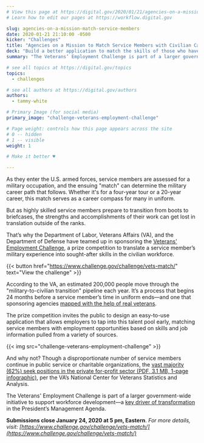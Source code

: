 ```yaml
---
# View this page at https://digital.gov/2020/01/21/agencies-on-a-mission-match-service-members
# Learn how to edit our pages at https://workflow.digital.gov

slug: agencies-on-a-mission-match-service-members
date: 2020-01-21 21:10:00 -0500
kicker: "Challenges"
title: "Agencies on a Mission to Match Service Members with Civilian Careers"
deck: "Build a better application to match the skills of those who have served in the military with employer needs."
summary: "The Veterans’ Employment Challenge is part of a larger government-wide initiative to support workforce development. **Submissions close January 24, 2020**."

# see all topics at https://digital.gov/topics
topics:
  - challenges

# see all authors at https://digital.gov/authors
authors:
  - tammy-white

# Primary Image (for social media)
primary_image: "challenge-veterans-employment-challenge"

# Page weight: controls how this page appears across the site
# 0 -- hidden
# 1 -- visible
weight: 1

# Make it better ♥

---
```



As they enter the U.S. armed forces, service members are assessed for a military occupation, and the ensuing "match" can determine the military career path that follows. Whether it's for a four-year tour or a 20-year career, this match serves as a career compass for many in uniform.

But as highly skilled service members prepare to transition from boots to briefcases, the strengths and accomplishments of their work can get lost in translation outside of the ranks.

That’s why the Department of Labor, Veterans Affairs (VA), and the Department of Defense have teamed up in sponsoring the [Veterans' Employment Challenge](https://www.challenge.gov/challenge/vets-match/), a prize competition to translate a service member’s military experience into sought-after skills in the civilian workforce.

{{< button href="https://www.challenge.gov/challenge/vets-match/" text="View the challenge" >}}

According to the VA, an estimated 200,000 people move through the "military-to-civilian transition" pipeline each year. It’s a process that begins 24 months before a service member’s time in uniform ends—and one that sponsoring agencies [mapped with the help of real veterans](https://www.performance.gov/mapping-cx-journey/).

The prize competition invites the public to design an easy-to-use application that allows employers to tap into this talent pool early, matching service members with employment opportunities based on skills and job information pulled from a variety of sources.

{{< img src="challenge-veterans-employment-challenge" >}}

And why not? Though a disproportionate number of service members continue in public service or charitable organizations, the [vast majority (62%) seek positions in the private for-profit sector (PDF, 3.1 MB, 1-page infographic)](https://www.va.gov/vetdata/docs/Quickfacts/Veterans_Day_201916.pdf), per the VA’s National Center for Veterans Statistics and Analysis.

The Veterans' Employment Challenge is part of a larger government-wide initiative to support workforce development—a [key driver of transformation](https://www.performance.gov/CAP/workforce/) in the President’s Management Agenda.

**Submissions close January 24, 2020 at 5 pm, Eastern**. _For more details, visit: [https://www.challenge.gov/challenge/vets-match/](https://www.challenge.gov/challenge/vets-match/)_
